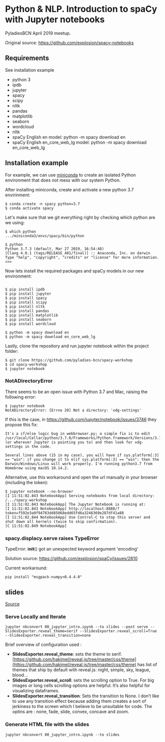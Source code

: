 # Python & NLP. Introduction to spaCy with Jupyter notebooks

PyladiesBCN April 2019 meetup.

Original source: https://github.com/explosion/spacy-notebooks








## Requirements

See installation example

* python 3
* ipdb
* jupyter
* spacy
* scipy
* nltk
* pandas
* matplotlib
* seaborn
* wordcloud
* nltk
* spaCy English en model: python -m spacy download en
* spaCy English en_core_web_lg model: python -m spacy download en_core_web_lg









## Installation example

For example, we can use [miniconda](https://docs.conda.io/en/latest/miniconda.html) to create an isolated Python environment that does not mess with our system Python. 

After installing miniconda, create and activate a new python 3.7 envirinment:

```shell
$ conda create -n spacy python=3.7
$ conda activate spacy
```

Let's make sure that we git everything right by checking which python are we using:

```shell
$ which python
.../miniconda3/envs/spacy/bin/python

$ python
Python 3.7.3 (default, Mar 27 2019, 16:54:48) 
[Clang 4.0.1 (tags/RELEASE_401/final)] :: Anaconda, Inc. on darwin
Type "help", "copyright", "credits" or "license" for more information.
>>> 
```

Now lets install the required packages and spaCy models in our new environment:

```shell

$ pip install ipdb
$ pip install jupyter
$ pip install spacy
$ pip install scipy
$ pip install nltk
$ pip install pandas
$ pip install matplotlib
$ pip install seaborn
$ pip install wordcloud

$ python -m spacy download en
$ python -m spacy download en_core_web_lg
```

Lastly, clone the repository and run jupyter notebook within the project folder:

```shell
$ git clone https://github.com/pyladies-bcn/spacy-workshop
$ cd spacy-workshop
$ jupyter notebook
```


### NotADirectoryError

There seems to be an open issue with Python 3.7 and Mac, raising the following error:

```shell
$ jupyter notebook
NotADirectoryError: [Errno 20] Not a directory: 'xdg-settings'
```

If this is the case, in https://github.com/jupyter/notebook/issues/3746 they propose this fix:

```
It's a if/else logic bug in webbrowser.py; a simple fix is to edit /usr/local/Cellar/python/3.7.0/Frameworks/Python.framework/Versions/3.7/lib/python3.7/webbrowser.py (or wherever Jupyter is pointing you to) and then look for xdg-settings in the code.

Several lines above (15 in my case), you will have if sys.platform[:3] == "win": if you change it to elif sys.platform[:3] == "win": then the Darwin/Windows/Linux will work properly. I'm running python3.7 from Homebrew using macOS 10.14.2.
```

Alternative, use this workaround and open the url manually in your browser (including the token):

```shell
$ jupyter notebook --no-browser
[I 11:51:02.843 NotebookApp] Serving notebooks from local directory: /.../spacy-workshop
[I 11:51:02.843 NotebookApp] The Jupyter Notebook is running at:
[I 11:51:02.843 NotebookApp] http://localhost:8888/?token=f592e3a9f94783dd85068edd65fd6a3246369e287df41a88
[I 11:51:02.844 NotebookApp] Use Control-C to stop this server and shut down all kernels (twice to skip confirmation).
[C 11:51:02.849 NotebookApp] 
```


### spacy.displacy.serve raises TypeError

TypeError: __init__() got an unexpected keyword argument 'encoding'

Solution source: https://github.com/explosion/spaCy/issues/2810

Current workaround: 

```shell
pip install "msgpack-numpy<0.4.4.0"
```













## slides

[Source](https://medium.com/learning-machine-learning/present-your-data-science-projects-with-jupyter-slides-75f20735eb0f)


### Serve Locally and Iterate

```shell
jupyter nbconvert 00_jupyter_intro.ipynb --to slides --post serve --SlidesExporter.reveal_theme=serif --SlidesExporter.reveal_scroll=True --SlidesExporter.reveal_transition=none
```

Brief overview of configuration used :

- **SlidesExporter.reveal_theme**: sets the theme to serif. [https://github.com/hakimel/reveal.js/tree/master/css/theme](https://github.com/hakimel/reveal.js/tree/master/css/theme) has list of themes that ship by default with reveal.js: night, simple, sky, league, blood...
- **SlidesExporter.reveal_scroll**: sets the scrolling option to True. For big images or long cells scrolling options are helpful. It’s also helpful for visualizing dataframes.
- **SlidesExporter.reveal_transition**: Sets the transition to None. I don’t like to use any transition effect because adding them creates a sort of jerkiness to the screen which I believe to be unsuitable for code. The optins are : none, fade, slide, convex, concave and zoom.


### Generate HTML file with the slides

```shell
jupyter nbconvert 00_jupyter_intro.ipynb --to slides
```
